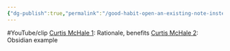 ```yaml
---
{"dg-publish":true,"permalink":"/good-habit-open-an-existing-note-instead-of-create-a-new-note/","tags":["#YouTube/clip"],"noteIcon":"2"}
---
```


#YouTube/clip
[Curtis McHale 1](https://youtube.com/clip/UgkxVvzg1DOhFHyijpW_ZAlPS8zvLusiJcvR): Rationale, benefits
[Curtis McHale 2](https://youtube.com/clip/UgkxBsQ1hnKJUGWUGkX_1brr3kbiprv_kGjH): Obsidian example

